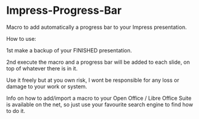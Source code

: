 Impress-Progress-Bar
====================

Macro to add automatically a progress bar to your Impress presentation.

How to use: 

1st make a backup of your FINISHED presentation.

2nd execute the macro and a progress bar will be added to each slide, on top of whatever there is in it.

Use it freely but at you own risk, I wont be responsible for any loss or damage to your work or system.

Info on how to add/import a macro to your Open Office / Libre Office Suite is available on the net, so just use your favourite search engine to find how to do it.
